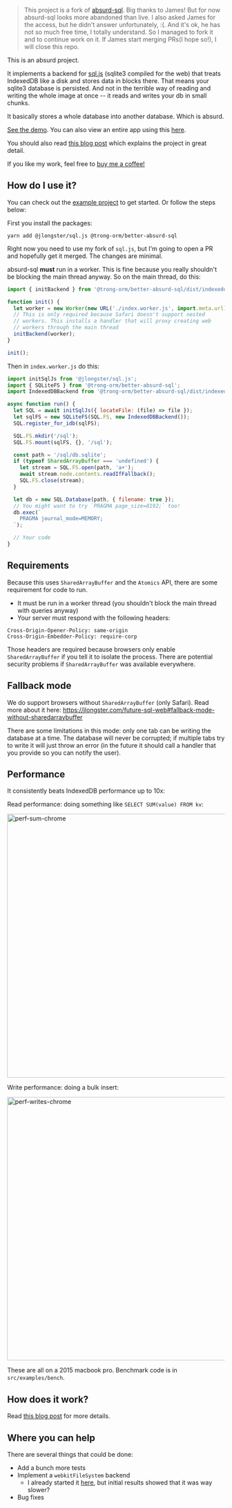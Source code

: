 > This project is a fork of [absurd-sql](https://github.com/jlongster/absurd-sql). Big thanks to James!
> But for now absurd-sql looks more abandoned than live. I also asked James for the access, but he didn't answer unfortunately, :(.
> And it's ok, he has not so much free time, I totally understand. So I managed to fork it and to continue work on it.
> If James start merging PRs(I hope so!), I will close this repo.

This is an absurd project.

It implements a backend for [sql.js](https://github.com/sql-js/sql.js/) (sqlite3 compiled for the web) that treats IndexedDB like a disk and stores data in blocks there. That means your sqlite3 database is persisted. And not in the terrible way of reading and writing the whole image at once -- it reads and writes your db in small chunks.

It basically stores a whole database into another database. Which is absurd.

[See the demo](https://priceless-keller-d097e5.netlify.app/). You can also view an entire app using this [here](https://app-next.actualbudget.com/?wtf_source=absurd).

You should also read [this blog post](https://jlongster.com/future-sql-web) which explains the project in great detail.

If you like my work, feel free to [buy me a coffee!](https://www.buymeacoffee.com/jlongster)

## How do I use it?

You can check out the [example project](https://github.com/jlongster/absurd-example-project) to get started. Or follow the steps below:

First you install the packages:

```
yarn add @jlongster/sql.js @trong-orm/better-absurd-sql
```

Right now you need to use my fork of `sql.js`, but I'm going to open a PR and hopefully get it merged. The changes are minimal.

absurd-sql **must** run in a worker. This is fine because you really shouldn't be blocking the main thread anyway. So on the main thread, do this:

```js
import { initBackend } from '@trong-orm/better-absurd-sql/dist/indexeddb-main-thread';

function init() {
  let worker = new Worker(new URL('./index.worker.js', import.meta.url));
  // This is only required because Safari doesn't support nested
  // workers. This installs a handler that will proxy creating web
  // workers through the main thread
  initBackend(worker);
}

init();
```

Then in `index.worker.js` do this:

```js
import initSqlJs from '@jlongster/sql.js';
import { SQLiteFS } from '@trong-orm/better-absurd-sql';
import IndexedDBBackend from '@trong-orm/better-absurd-sql/dist/indexeddb-backend';

async function run() {
  let SQL = await initSqlJs({ locateFile: (file) => file });
  let sqlFS = new SQLiteFS(SQL.FS, new IndexedDBBackend());
  SQL.register_for_idb(sqlFS);

  SQL.FS.mkdir('/sql');
  SQL.FS.mount(sqlFS, {}, '/sql');

  const path = '/sql/db.sqlite';
  if (typeof SharedArrayBuffer === 'undefined') {
    let stream = SQL.FS.open(path, 'a+');
    await stream.node.contents.readIfFallback();
    SQL.FS.close(stream);
  }

  let db = new SQL.Database(path, { filename: true });
  // You might want to try `PRAGMA page_size=8192;` too!
  db.exec(`
    PRAGMA journal_mode=MEMORY;
  `);

  // Your code
}
```

## Requirements

Because this uses `SharedArrayBuffer` and the `Atomics` API, there are some requirement for code to run.

- It must be run in a worker thread (you shouldn't block the main thread with queries anyway)
- Your server must respond with the following headers:

```
Cross-Origin-Opener-Policy: same-origin
Cross-Origin-Embedder-Policy: require-corp
```

Those headers are required because browsers only enable `SharedArrayBuffer` if you tell it to isolate the process. There are potential security problems if `SharedArrayBuffer` was available everywhere.

## Fallback mode

We do support browsers without `SharedArrayBuffer` (only Safari). Read more about it here: https://jlongster.com/future-sql-web#fallback-mode-without-sharedarraybuffer

There are some limitations in this mode: only one tab can be writing the database at a time. The database will never be corrupted; if multiple tabs try to write it will just throw an error (in the future it should call a handler that you provide so you can notify the user).

## Performance

It consistently beats IndexedDB performance up to 10x:

Read performance: doing something like `SELECT SUM(value) FROM kv`:

<img width="610" alt="perf-sum-chrome" src="https://user-images.githubusercontent.com/17031/129102253-8adf163a-76b6-4af8-a1cf-8e2e39012ab0.png">

Write performance: doing a bulk insert:

<img width="609" alt="perf-writes-chrome" src="https://user-images.githubusercontent.com/17031/129102454-b4c362b3-1b0a-4625-ac96-72fc276497f3.png">

These are all on a 2015 macbook pro. Benchmark code is in `src/examples/bench`.

## How does it work?

Read [this blog post](https://jlongster.com/future-sql-web) for more details.

## Where you can help

There are several things that could be done:

- Add a bunch more tests
- Implement a `webkitFileSystem` backend
  - I already started it [here](https://gist.github.com/jlongster/ec00ddbb47b4b29897ab5939b8e32fbe), but initial results showed that it was way slower?
- Bug fixes
